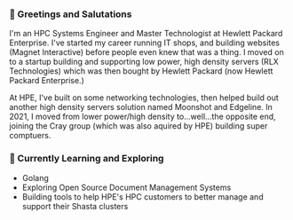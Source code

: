 ### 🔭 Greetings and Salutations

I'm an HPC Systems Engineer and Master Technologist at Hewlett Packard Enterprise.  I've started my career running IT shops, and building websites (Magnet Interactive) before people even knew that was a thing.  I moved on to a startup building and supporting low power, high density servers (RLX Technologies) which was then bought by Hewlett Packard (now Hewlett Packard Enterprise.)  

At HPE, I've built on some networking technologies, then helped build out another high density servers solution named Moonshot and Edgeline.  In 2021, I moved from lower power/high density to...well...the opposite end, joining the Cray group (which was also aquired by HPE) building super comptuers.

### 🌱 Currently Learning and Exploring

* Golang
* Exploring Open Source Document Management Systems
* Building tools to help HPE's HPC customers to better manage and support their Shasta clusters

<!--
**brookshire/brookshire** is a ✨ _special_ ✨ repository because its `README.md` (this file) appears on your GitHub profile.

Here are some ideas to get you started:

- 🔭 I’m currently working on ...
- 🌱 I’m currently learning ...
- 👯 I’m looking to collaborate on ...
- 🤔 I’m looking for help with ...
- 💬 Ask me about ...
- 📫 How to reach me: ...
- 😄 Pronouns: ...
- ⚡ Fun fact: ...
-->
